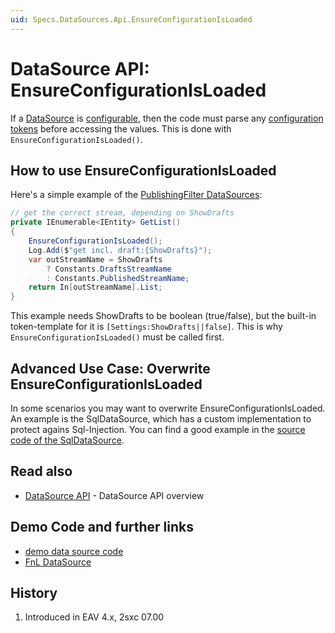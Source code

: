 ```yaml
---
uid: Specs.DataSources.Api.EnsureConfigurationIsLoaded
---
```

# DataSource API: EnsureConfigurationIsLoaded

If a [DataSource](xref:Specs.DataSources.DataSource) is [configurable](xref:Specs.DataSources.Configuration), then the code must parse any [configuration tokens](xref:Specs.LookUp.Tokens) before accessing the values. This is done with `EnsureConfigurationIsLoaded()`.

## How to use EnsureConfigurationIsLoaded
Here's a simple example of the [PublishingFilter DataSources](https://github.com/2sic/eav-server/blob/master/ToSic.Eav.DataSources/PublishingFilter.cs): 

```cs
// get the correct stream, depending on ShowDrafts
private IEnumerable<IEntity> GetList()
{
    EnsureConfigurationIsLoaded();
    Log.Add($"get incl. draft:{ShowDrafts}");
    var outStreamName = ShowDrafts 
        ? Constants.DraftsStreamName 
        : Constants.PublishedStreamName;
    return In[outStreamName].List;
}
```
This example needs ShowDrafts to be boolean (true/false), but the built-in token-template for it is `[Settings:ShowDrafts||false]`. This is why `EnsureConfigurationIsLoaded()` must be called first. 

## Advanced Use Case: Overwrite EnsureConfigurationIsLoaded
In some scenarios you may want to overwrite EnsureConfigurationIsLoaded. An example is the SqlDataSource, which has a custom implementation to protect agains Sql-Injection. You can find a good example in the [source code of the SqlDataSource](https://github.com/2sic/eav-server/blob/master/ToSic.Eav.DataSources/SqlDataSource.cs).


## Read also

* [DataSource API](xref:Specs.DataSources.Api) - DataSource API overview

## Demo Code and further links

* [demo data source code](https://github.com/2sic/2sxc-eav-tutorial-custom-datasource)
* [FnL DataSource](https://github.com/2sic/dnn-datasource-form-and-list)

## History

1. Introduced in EAV 4.x, 2sxc 07.00
